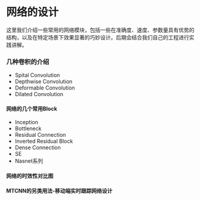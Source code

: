 # 网络的设计

这里我们介绍一些常用的网络模块，包括一些在准确度、速度、参数量具有优势的结构，以及在特定场景下效果显著的巧妙设计。后期会结合我们自己的工程进行实践讲解。

### 几种卷积的介绍

- Spital Convolution
- Depthwise Convolution
- Deformable Convolution
- Dilated Convolution

#### 网络的几个常用Block

- Inception
- Bottleneck
- Residual Connection
- Inverted Residual Block
- Dense  Connection
- SE
- Nasnet系列

#### 网络的时效性对比图

#### MTCNN的另类用法-移动端实时跟踪网络设计









